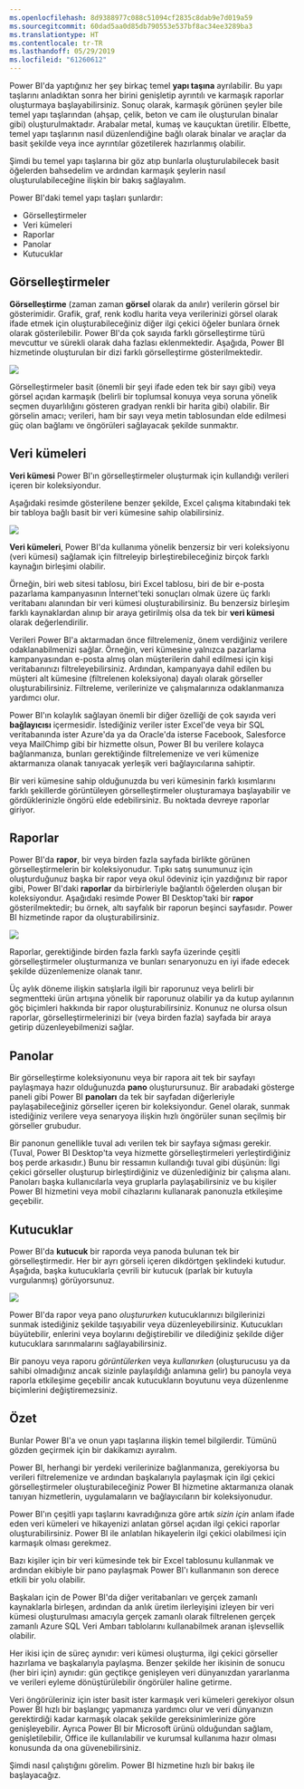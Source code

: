 ```yaml
---
ms.openlocfilehash: 8d9388977c088c51094cf2835c8dab9e7d019a59
ms.sourcegitcommit: 60dad5aa0d85db790553e537bf8ac34ee3289ba3
ms.translationtype: HT
ms.contentlocale: tr-TR
ms.lasthandoff: 05/29/2019
ms.locfileid: "61260612"
---
```

Power BI'da yaptığınız her şey birkaç temel **yapı taşına** ayrılabilir. Bu yapı taşlarını anladıktan sonra her birini genişletip ayrıntılı ve karmaşık raporlar oluşturmaya başlayabilirsiniz. Sonuç olarak, karmaşık görünen şeyler bile temel yapı taşlarından (ahşap, çelik, beton ve cam ile oluşturulan binalar gibi) oluşturulmaktadır. Arabalar metal, kumaş ve kauçuktan üretilir. Elbette, temel yapı taşlarının nasıl düzenlendiğine bağlı olarak binalar ve araçlar da basit şekilde veya ince ayrıntılar gözetilerek hazırlanmış olabilir.

Şimdi bu temel yapı taşlarına bir göz atıp bunlarla oluşturulabilecek basit öğelerden bahsedelim ve ardından karmaşık şeylerin nasıl oluşturulabileceğine ilişkin bir bakış sağlayalım.

Power BI'daki temel yapı taşları şunlardır:

* Görselleştirmeler
* Veri kümeleri
* Raporlar
* Panolar
* Kutucuklar

## <a name="visualizations"></a>Görselleştirmeler
**Görselleştirme** (zaman zaman **görsel** olarak da anılır) verilerin görsel bir gösterimidir. Grafik, graf, renk kodlu harita veya verilerinizi görsel olarak ifade etmek için oluşturabileceğiniz diğer ilgi çekici öğeler bunlara örnek olarak gösterilebilir. Power BI'da çok sayıda farklı görselleştirme türü mevcuttur ve sürekli olarak daha fazlası eklenmektedir. Aşağıda, Power BI hizmetinde oluşturulan bir dizi farklı görselleştirme gösterilmektedir.

![](media/0-0b-building-blocks-power-bi/c0a0b_1.png)

Görselleştirmeler basit (önemli bir şeyi ifade eden tek bir sayı gibi) veya görsel açıdan karmaşık (belirli bir toplumsal konuya veya soruna yönelik seçmen duyarlılığını gösteren gradyan renkli bir harita gibi) olabilir. Bir görselin amacı; verileri, ham bir sayı veya metin tablosundan elde edilmesi güç olan bağlamı ve öngörüleri sağlayacak şekilde sunmaktır.

## <a name="datasets"></a>Veri kümeleri
**Veri kümesi** Power BI'ın görselleştirmeler oluşturmak için kullandığı verileri içeren bir koleksiyondur.

Aşağıdaki resimde gösterilene benzer şekilde, Excel çalışma kitabındaki tek bir tabloya bağlı basit bir veri kümesine sahip olabilirsiniz.

![](media/0-0b-building-blocks-power-bi/c0a0b_2.png)

**Veri kümeleri**, Power BI'da kullanıma yönelik benzersiz bir veri koleksiyonu (veri kümesi) sağlamak için filtreleyip birleştirebileceğiniz birçok farklı kaynağın birleşimi olabilir.

Örneğin, biri web sitesi tablosu, biri Excel tablosu, biri de bir e-posta pazarlama kampanyasının İnternet'teki sonuçları olmak üzere üç farklı veritabanı alanından bir veri kümesi oluşturabilirsiniz. Bu benzersiz birleşim farklı kaynaklardan alınıp bir araya getirilmiş olsa da tek bir **veri kümesi** olarak değerlendirilir.

Verileri Power BI'a aktarmadan önce filtrelemeniz, önem verdiğiniz verilere odaklanabilmenizi sağlar. Örneğin, veri kümesine yalnızca pazarlama kampanyasından e-posta almış olan müşterilerin dahil edilmesi için kişi veritabanınızı filtreleyebilirsiniz. Ardından, kampanyaya dahil edilen bu müşteri alt kümesine (filtrelenen koleksiyona) dayalı olarak görseller oluşturabilirsiniz. Filtreleme, verilerinize ve çalışmalarınıza odaklanmanıza yardımcı olur.

Power BI'ın kolaylık sağlayan önemli bir diğer özelliği de çok sayıda veri **bağlayıcısı** içermesidir. İstediğiniz veriler ister Excel'de veya bir SQL veritabanında ister Azure'da ya da Oracle'da isterse Facebook, Salesforce veya MailChimp gibi bir hizmette olsun, Power BI bu verilere kolayca bağlanmanıza, bunları gerektiğinde filtrelemenize ve veri kümenize aktarmanıza olanak tanıyacak yerleşik veri bağlayıcılarına sahiptir.

Bir veri kümesine sahip olduğunuzda bu veri kümesinin farklı kısımlarını farklı şekillerde görüntüleyen görselleştirmeler oluşturamaya başlayabilir ve gördüklerinizle öngörü elde edebilirsiniz. Bu noktada devreye raporlar giriyor.

## <a name="reports"></a>Raporlar
Power BI'da **rapor**, bir veya birden fazla sayfada birlikte görünen görselleştirmelerin bir koleksiyonudur. Tıpkı satış sunumunuz için oluşturduğunuz başka bir rapor veya okul ödeviniz için yazdığınız bir rapor gibi, Power BI'daki **raporlar** da birbirleriyle bağlantılı öğelerden oluşan bir koleksiyondur. Aşağıdaki resimde Power BI Desktop'taki bir **rapor** gösterilmektedir; bu örnek, altı sayfalık bir raporun beşinci sayfasıdır. Power BI hizmetinde rapor da oluşturabilirsiniz.

![](media/0-0b-building-blocks-power-bi/c0a0b_3.png)

Raporlar, gerektiğinde birden fazla farklı sayfa üzerinde çeşitli görselleştirmeler oluşturmanıza ve bunları senaryonuzu en iyi ifade edecek şekilde düzenlemenize olanak tanır.

Üç aylık döneme ilişkin satışlarla ilgili bir raporunuz veya belirli bir segmentteki ürün artışına yönelik bir raporunuz olabilir ya da kutup ayılarının göç biçimleri hakkında bir rapor oluşturabilirsiniz. Konunuz ne olursa olsun raporlar, görselleştirmelerinizi bir (veya birden fazla) sayfada bir araya getirip düzenleyebilmenizi sağlar.

## <a name="dashboards"></a>Panolar
Bir görselleştirme koleksiyonunu veya bir rapora ait tek bir sayfayı paylaşmaya hazır olduğunuzda **pano** oluşturursunuz. Bir arabadaki gösterge paneli gibi Power BI **panoları** da tek bir sayfadan diğerleriyle paylaşabileceğiniz görseller içeren bir koleksiyondur. Genel olarak, sunmak istediğiniz verilere veya senaryoya ilişkin hızlı öngörüler sunan seçilmiş bir görseller grubudur.

Bir panonun genellikle tuval adı verilen tek bir sayfaya sığması gerekir. (Tuval, Power BI Desktop'ta veya hizmette görselleştirmeleri yerleştirdiğiniz boş perde arkasıdır.) Bunu bir ressamın kullandığı tuval gibi düşünün: İlgi çekici görseller oluşturup birleştirdiğiniz ve düzenlediğiniz bir çalışma alanı.
Panoları başka kullanıcılarla veya gruplarla paylaşabilirsiniz ve bu kişiler Power BI hizmetini veya mobil cihazlarını kullanarak panonuzla etkileşime geçebilir.

## <a name="tiles"></a>Kutucuklar
Power BI'da **kutucuk** bir raporda veya panoda bulunan tek bir görselleştirmedir. Her bir ayrı görseli içeren dikdörtgen şeklindeki kutudur. Aşağıda, başka kutucuklarla çevrili bir kutucuk (parlak bir kutuyla vurgulanmış) görüyorsunuz.

![](media/0-0b-building-blocks-power-bi/c0a0b_4.png)

Power BI'da rapor veya pano *oluştururken* kutucuklarınızı bilgilerinizi sunmak istediğiniz şekilde taşıyabilir veya düzenleyebilirsiniz. Kutucukları büyütebilir, enlerini veya boylarını değiştirebilir ve dilediğiniz şekilde diğer kutucuklara sarınmalarını sağlayabilirsiniz.

Bir panoyu veya raporu *görüntülerken* veya *kullanırken* (oluşturucusu ya da sahibi olmadığınız ancak sizinle paylaşıldığı anlamına gelir) bu panoyla veya raporla etkileşime geçebilir ancak kutucukların boyutunu veya düzenlenme biçimlerini değiştiremezsiniz.

## <a name="all-together-now"></a>Özet
Bunlar Power BI'a ve onun yapı taşlarına ilişkin temel bilgilerdir. Tümünü gözden geçirmek için bir dakikamızı ayıralım.

Power BI, herhangi bir yerdeki verilerinize bağlanmanıza, gerekiyorsa bu verileri filtrelemenize ve ardından başkalarıyla paylaşmak için ilgi çekici görselleştirmeler oluşturabileceğiniz Power BI hizmetine aktarmanıza olanak tanıyan hizmetlerin, uygulamaların ve bağlayıcıların bir koleksiyonudur.  

Power BI'ın çeşitli yapı taşlarını kavradığınıza göre artık *sizin için* anlam ifade eden veri kümeleri ve hikayenizi anlatan görsel açıdan ilgi çekici raporlar oluşturabilirsiniz. Power BI ile anlatılan hikayelerin ilgi çekici olabilmesi için karmaşık olması gerekmez.

Bazı kişiler için bir veri kümesinde tek bir Excel tablosunu kullanmak ve ardından ekibiyle bir pano paylaşmak Power BI'ı kullanmanın son derece etkili bir yolu olabilir.

Başkaları için de Power BI'da diğer veritabanları ve gerçek zamanlı kaynaklarla birleşen, ardından da anlık üretim ilerleyişini izleyen bir veri kümesi oluşturulması amacıyla gerçek zamanlı olarak filtrelenen gerçek zamanlı Azure SQL Veri Ambarı tablolarını kullanabilmek aranan işlevsellik olabilir.

Her ikisi için de süreç aynıdır: veri kümesi oluşturma, ilgi çekici görseller hazırlama ve başkalarıyla paylaşma. Benzer şekilde her ikisinin de sonucu (her biri için) aynıdır: gün geçtikçe genişleyen veri dünyanızdan yararlanma ve verileri eyleme dönüştürülebilir öngörüler haline getirme.

Veri öngörüleriniz için ister basit ister karmaşık veri kümeleri gerekiyor olsun Power BI hızlı bir başlangıç yapmanıza yardımcı olur ve veri dünyanızın gerektirdiği kadar karmaşık olacak şekilde gereksinimlerinize göre genişleyebilir. Ayrıca Power BI bir Microsoft ürünü olduğundan sağlam, genişletilebilir, Office ile kullanılabilir ve kurumsal kullanıma hazır olması konusunda da ona güvenebilirsiniz.

Şimdi nasıl çalıştığını görelim. Power BI hizmetine hızlı bir bakış ile başlayacağız.

